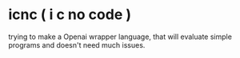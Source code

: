 # icnc ( i c no code )
trying to make a Openai wrapper language, that will evaluate simple programs and doesn't need much issues.
